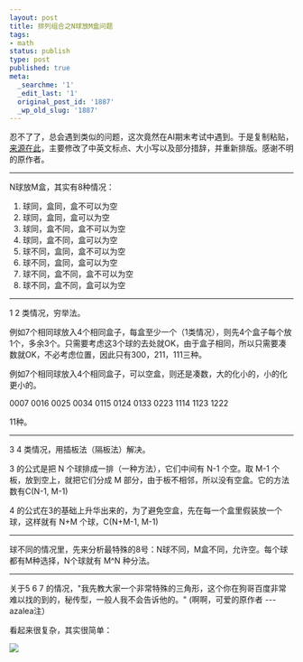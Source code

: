 ```yaml
---
layout: post
title: 排列组合之N球放M盒问题
tags:
- math
status: publish
type: post
published: true
meta:
  _searchme: '1'
  _edit_last: '1'
  original_post_id: '1887'
  _wp_old_slug: '1887'
---
```

忍不了了，总会遇到类似的问题，这次竟然在AI期末考试中遇到。于是复制粘贴，<a href="http://hi.baidu.com/pp_5/blog/item/73798043ec77781f72f05d51.html/cmtid/6aff22f08c5c85a1a50f523d" target="_blank">来源在此</a>，主要修改了中英文标点、大小写以及部分措辞，并重新排版。感谢不明的原作者。

----------------------------------------------------------------------------------------------------------

N球放M盒，其实有8种情况：

1. 球同，盒同，盒不可以为空
2. 球同，盒同，盒可以为空
3. 球同，盒不同，盒不可以为空
4. 球同，盒不同，盒可以为空
5. 球不同，盒同，盒不可以为空
6. 球不同，盒同，盒可以为空
7. 球不同，盒不同，盒不可以为空
8. 球不同，盒不同，盒可以为空

<!--more-->

----------------------------------------------------------------------------------------------------------

1 2 类情况，穷举法。

例如7个相同球放入4个相同盒子，每盒至少一个（1类情况），则先4个盒子每个放1个，多余3个。只需要考虑这3个球的去处就OK，由于盒子相同，所以只需要凑数就OK，不必考虑位置，因此只有300，211，111三种。

例如7个相同球放入4个相同盒子，可以空盒，则还是凑数，大的化小的，小的化更小的。

0007
0016
0025
0034
0115
0124
0133
0223
1114
1123
1222

11种。

----------------------------------------------------------------------------------------------------------

3 4 类情况，用插板法（隔板法）解决。

3 的公式是把 N 个球排成一排（一种方法），它们中间有 N-1 个空。取 M-1 个板，放到空上，就把它们分成 M 部分，由于板不相邻，所以没有空盒。它的方法数有C(N-1, M-1)

4 的公式在3的基础上升华出来的，为了避免空盒，先在每一个盒里假装放一个球，这样就有 N+M 个球，C(N+M-1, M-1)

--------------------------------------------------------------------------------------------------------

球不同的情况里，先来分析最特殊的8号：N球不同，M盒不同，允许空。每个球都有M种选择，N个球就有 M^N 种分法。

--------------------------------------------------------------------------------------------------------

关于5 6 7 的情况，"我先教大家一个非常特殊的三角形，这个你在狗哥百度非常难以找的到的，秘传型，一般人我不会告诉他的。" (啊啊，可爱的原作者 ---azalea注）

看起来很复杂，其实很简单：


![](https://dl.dropboxusercontent.com/u/308058/blogimages/2011/12/triangle.jpg)
